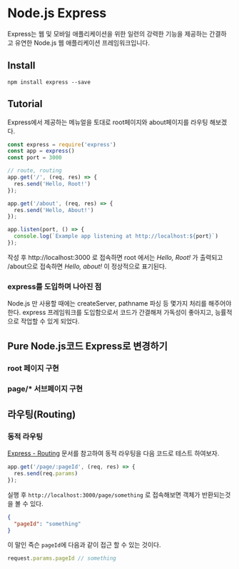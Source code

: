 # Node.js Express

Express는 웹 및 모바일 애플리케이션을 위한 일련의 강력한 기능을 제공하는 간결하고 유연한 Node.js 웹 애플리케이션 프레임워크입니다.

## Install 

```
npm install express --save
```

## Tutorial

Express에서 제공하는 메뉴얼을 토대로 root페이지와 about페이지를 라우팅 해보겠다.

``` javascript
const express = require('express')
const app = express()
const port = 3000

// route, routing
app.get('/', (req, res) => {
  res.send('Hello, Root!')
});

app.get('/about', (req, res) => {
  res.send('Hello, About!')
});

app.listen(port, () => {
  console.log(`Example app listening at http://localhost:${port}`)
});
```

작성 후 http://localhost:3000 로 접속하면 root 에서는 *Hello, Root!* 가 출력되고 /about으로 접속하면 *Hello, about!* 이 정상적으로 표기된다.

### express를 도입하며 나아진 점

Node.js 만 사용할 때에는 createServer, pathname 파싱 등 몇가지 처리를 해주어야한다. 
express 프레임워크를 도입함으로서 코드가 간결해져 가독성이 좋아지고, 능률적으로 작업할 수 있게 되었다.

## Pure Node.js코드 Express로 변경하기

### root 페이지 구현 

### page/* 서브페이지 구현 

## 라우팅(Routing)

### 동적 라우팅

[Express - Routing](http://expressjs.com/en/guide/routing.html) 문서를 참고하여 동적 라우팅을 다음 코드로 테스트 하여보자.

``` javascript 
app.get('/page/:pageId', (req, res) => {
  res.send(req.params)
});
```

실행 후 `http://localhost:3000/page/something` 로 접속해보면 객체가 반환되는것을 볼 수 있다.

``` json
{
  "pageId": "something"
}
```

이 말인 즉슨 `pageId`에 다음과 같이 접근 할 수 있는 것이다.

``` javascript
request.params.pageId // something
```